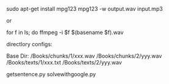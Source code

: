 sudo apt-get install mpg123
mpg123 -w output.wav input.mp3

or

 for f in ls; do ffmpeg -i $f $(basename $f).wav

directlory configs:
	 
Base Dir: /Books/chunks/1/xxx.wav
	  /Books/chunks/2/yyy.wav
	  /Books/texts/1/xxx.txt
	  /Books/texts/2/yyy.wav

getsentence.py
solvewithgoogle.py
